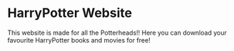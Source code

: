 # HarryPotter Website
This website is made for all the Potterheads!!
Here you can download your favourite HarryPotter books and movies for free!
